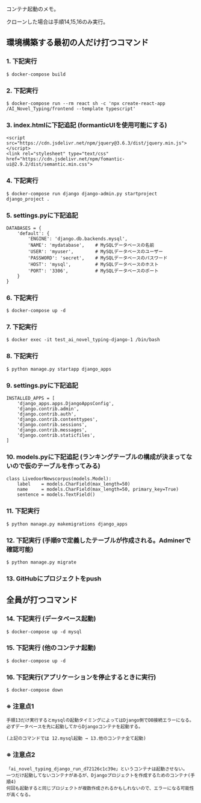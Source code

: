 コンテナ起動のメモ。

クローンした場合は手順14,15,16のみ実行。


## 環境構築する最初の人だけ打つコマンド

### 1. 下記実行
    $ docker-compose build


### 2. 下記実行
    $ docker-compose run --rm react sh -c 'npx create-react-app /AI_Novel_Typing/frontend --template typescript'


### 3. index.htmlに下記追記 (formanticUIを使用可能にする)
    <script src="https://cdn.jsdelivr.net/npm/jquery@3.6.3/dist/jquery.min.js"></script>
    <link rel="stylesheet" type="text/css" href="https://cdn.jsdelivr.net/npm/fomantic-ui@2.9.2/dist/semantic.min.css">


### 4. 下記実行
    $ docker-compose run django django-admin.py startproject django_project .


### 5. settings.pyに下記追記

    DATABASES = {
        'default': {
            'ENGINE': 'django.db.backends.mysql',
            'NAME': 'mydatabase',    # MySQLデータベースの名前
            'USER': 'myuser',        # MySQLデータベースのユーザー
            'PASSWORD': 'secret',    # MySQLデータベースのパスワード
            'HOST': 'mysql',         # MySQLデータベースのホスト
            'PORT': '3306',          # MySQLデータベースのポート
        }
    }


### 6. 下記実行
    $ docker-compose up -d


### 7. 下記実行
    $ docker exec -it test_ai_novel_typing-django-1 /bin/bash


### 8. 下記実行
    $ python manage.py startapp django_apps


### 9. settings.pyに下記追記

    INSTALLED_APPS = [
        'django_apps.apps.DjangoAppsConfig',
        'django.contrib.admin',
        'django.contrib.auth',
        'django.contrib.contenttypes',
        'django.contrib.sessions',
        'django.contrib.messages',
        'django.contrib.staticfiles',
    ]


### 10. models.pyに下記追記 (ランキングテーブルの構成が決まってないので仮のテーブルを作ってみる)

    class LivedoorNewscorpus(models.Model):
        label    = models.CharField(max_length=50)
        name     = models.CharField(max_length=50, primary_key=True)
        sentence = models.TextField()


### 11. 下記実行
    $ python manage.py makemigrations django_apps


### 12. 下記実行 (手順9で定義したテーブルが作成される。Adminerで確認可能)
    $ python manage.py migrate


### 13. GitHubにプロジェクトをpush


## 全員が打つコマンド

### 14. 下記実行 (データベース起動)
    $ docker-compose up -d mysql

### 15. 下記実行 (他のコンテナ起動)
    $ docker-compose up -d

### 16. 下記実行(アプリケーションを停止するときに実行)
    $ docker-compose down


### ※ 注意点1
 
    手順13だけ実行するとmysqlの起動タイミングによってはDjango側でDB接続エラーになる。
    必ずデータベースを先に起動してからDjangoコンテナを起動する。

    (上記のコマンドでは 12.mysql起動 → 13.他のコンテナ全て起動)


### ※ 注意点2

    「ai_novel_typing_django_run_d72126c1c39e」というコンテナは起動させない。
    一つだけ起動してないコンテナがあるが、Djangoプロジェクトを作成するためのコンテナ(手順4)
    何回も起動すると同じプロジェクトが複数作成されるかもしれないので、エラーになる可能性が高くなる。
